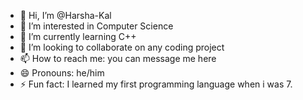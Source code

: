 - 👋 Hi, I’m @Harsha-Kal
- 👀 I’m interested in Computer Science
- 🌱 I’m currently learning C++
- 💞️ I’m looking to collaborate on any coding project
- 📫 How to reach me: you can message me here
- 😄 Pronouns: he/him
- ⚡ Fun fact: I learned my first programming language when i was 7.

<!---
Harsha-Kal/Harsha-Kal is a ✨ special ✨ repository because its `README.md` (this file) appears on your GitHub profile.
You can click the Preview link to take a look at your changes.
--->
